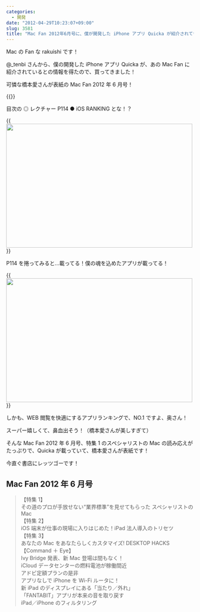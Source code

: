 ```yaml
---
categories:
  - 開発
date: "2012-04-29T10:23:07+09:00"
slug: 3581
title: "Mac Fan 2012年6月号に、僕が開発した iPhone アプリ Quicka が紹介されています"
---
```


Mac の Fan な rakuishi です！

@\_tenbi さんから、僕の開発した iPhone アプリ Quicka が、あの Mac Fan に紹介されているとの情報を得たので、買ってきました！

可憐な橋本愛さんが表紙の Mac Fan 2012 年 6 月号！

{{<img alt="" src="/images/2012/04/3581_1.jpg">}}

目次の ◎ レクチャー P114 ● iOS RANKING とな！？

{{<img alt="" src="/images/2012/04/3581_2.jpg" width="500" height="332">}}

P114 を捲ってみると...載ってる！僕の魂を込めたアプリが載ってる！

{{<img alt="" src="/images/2012/04/3581_3.jpg" width="500" height="332">}}

しかも、WEB 閲覧を快適にするアプリランキングで、NO.1 ですよ、奥さん！

スーパー嬉しくて、鼻血出そう！（橋本愛さんが美しすぎて）

そんな Mac Fan 2012 年 6 月号、特集 1 のスペシャリストの Mac の読み応えがたっぷりで、Quicka が載っていて、橋本愛さんが表紙です！

今直ぐ書店にレッツゴーです！

## Mac Fan 2012 年 6 月号

> 【特集 1】  
> その道のプロが手放せない“業界標準”を見せてもらった スペシャリストの Mac  
> 【特集 2】  
> iOS 端末が仕事の現場に入りはじめた！iPad 法人導入のトリセツ  
> 【特集 3】  
> あなたの Mac をあなたらしくカスタマイズ! DESKTOP HACKS  
> 【Command ＋ Eye】  
> Ivy Bridge 発表、新 Mac 登場は間もなく！  
> iCloud データセンターの燃料電池が稼働間近  
> アドビ定額プランの是非  
> アプリなしで iPhone を Wi-Fi ルータに！  
> 新 iPad のディスプレイにある「当たり／外れ」  
> 「FANTABIT」アプリが本来の音を取り戻す  
> iPad／iPhone のフィルタリング
